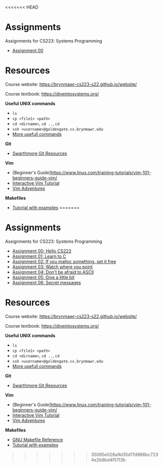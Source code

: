 <<<<<<< HEAD
# Assignments
Assignments for CS223: Systems Programming

* [Assignment 00](https://brynmawr-cs223-s22.github.io/website/assts/asst00.html)

# Resources

Course website: https://brynmawr-cs223-s22.github.io/website/

Course textbook: https://diveintosystems.org/

**Useful UNIX commands**

* `ls`
* `cp <file1> <path>`
* `cd <dirname>`, `cd ..`, `cd`
* `ssh <username>@goldengate.cs.brynmawr.edu`
* [More usefull commands](https://www.cs.swarthmore.edu/~newhall/unixhelp/howto_unixCommands.html)

**Git**

* [Swarthmore Git Resources](https://www.cs.swarthmore.edu/git/)

**Vim**

* [Beginner's Guide]https://www.linux.com/training-tutorials/vim-101-beginners-guide-vim/
* [Interactive Vim Tutorial](https://www.openvim.com/)
* [Vim Adventures](https://vim-adventures.com/)

**Makefiles**

* [Tutorial with examples](https://web.mit.edu/gnu/doc/html/make_2.html)
=======
# Assignments
Assignments for CS223: Systems Programming

* [Assignment 00: Hello CS223](https://brynmawr-cs223-s22.github.io/website/assts/asst00.html)
* [Assignment 01: Learn to C](https://brynmawr-cs223-s22.github.io/website/assts/asst01.html)
* [Assignment 02: If you malloc something, set it free](https://brynmawr-cs223-s22.github.io/website/assts/asst02.html)
* [Assignment 03: Watch where you point](https://brynmawr-cs223-s22.github.io/website/assts/asst03.html)
* [Assignment 04: Don't be afraid to ASCII](https://brynmawr-cs223-s22.github.io/website/assts/asst04.html)
* [Assignment 05: Give a little bit](https://brynmawr-cs223-s22.github.io/website/assts/asst05.html)
* [Assignment 06: Secret messages](https://brynmawr-cs223-s22.github.io/website/assts/asst06.html)

# Resources

Course website: https://brynmawr-cs223-s22.github.io/website/

Course textbook: https://diveintosystems.org/

**Useful UNIX commands**

* `ls`
* `cp <file1> <path>`
* `cd <dirname>`, `cd ..`, `cd`
* `ssh <username>@goldengate.cs.brynmawr.edu`
* [More usefull commands](https://www.cs.swarthmore.edu/~newhall/unixhelp/howto_unixCommands.html)

**Git**

* [Swarthmore Git Resources](https://www.cs.swarthmore.edu/git/)

**Vim**

* [Beginner's Guide]https://www.linux.com/training-tutorials/vim-101-beginners-guide-vim/
* [Interactive Vim Tutorial](https://www.openvim.com/)
* [Vim Adventures](https://vim-adventures.com/)

**Makefiles**

* [GNU Makefile Reference](https://www.gnu.org/software/make/manual/make.html)
* [Tutorial with examples](https://web.mit.edu/gnu/doc/html/make_2.html)
>>>>>>> 35095e028a9d35d17d986bc7234e2b8bd4f5113b
